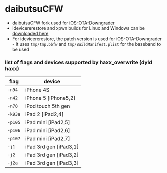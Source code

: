# daibutsuCFW  

- daibutsuCFW fork used for [iOS-OTA-Downgrader](https://github.com/LukeZGD/iOS-OTA-Downgrader)
- idevicererestore and xpwn builds for Linux and Windows can be [downloaded here](https://github.com/LukeZGD/daibutsuCFW/releases/tag/latest)
- For idevicererestore, the patch version is used for iOS-OTA-Downgrader - It uses `tmp/tmp.bbfw` and `tmp/BuildManifest.plist` for the baseband to be used

### list of flags and devices supported by haxx_overwrite (dyld haxx)
| flag | device | 
|---------|----------|
| `-n94` | iPhone 4S |
| `-n42` | iPhone 5 [iPhone5,2] |
| `-n78` | iPod touch 5th gen |
| `-k93a` | iPad 2 [iPad2,4] |
| `-p105` | iPad mini [iPad2,5] |
| `-p106` | iPad mini [iPad2,6] |
| `-p107` | iPad mini [iPad2,7] |
| `-j1` | iPad 3rd gen [iPad3,1] |
| `-j2` | iPad 3rd gen [iPad3,2] |
| `-j2a` | iPad 3rd gen [iPad3,3] |
